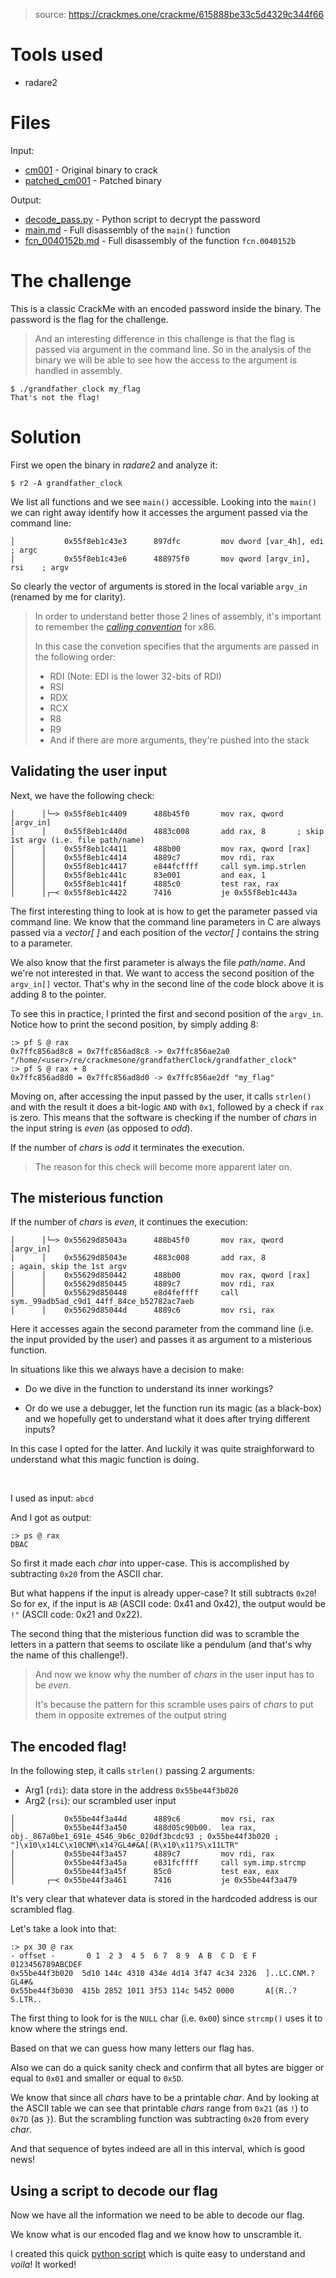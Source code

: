 > source: https://crackmes.one/crackme/615888be33c5d4329c344f66

# Tools used

- radare2

# Files

Input:
- [cm001](cm001) - Original binary to crack
- [patched_cm001](patched_cm001) - Patched binary

Output:
- [decode_pass.py](decode_pass.py) - Python script to decrypt the password
- [main.md](main.md) - Full disassembly of the `main()` function
- [fcn_0040152b.md](fcn_0040152b.md) - Full disassembly of the function `fcn.0040152b`

# The challenge

This is a classic CrackMe with an encoded password inside the binary. The password is the flag for the challenge.

> And an interesting difference in this challenge is that the flag is passed via argument in the command line.
So in the analysis of the binary we will be able to see how the access to the argument is handled in assembly.

```
$ ./grandfather_clock my_flag
That's not the flag!
```

# Solution

First we open the binary in _radare2_ and analyze it:

```
$ r2 -A grandfather_clock
```

We list all functions and we see `main()` accessible. Looking into the `main()` we can right away identify how it accesses the argument passed via the command line:

```assembly
│           0x55f8eb1c43e3      897dfc         mov dword [var_4h], edi    ; argc
│           0x55f8eb1c43e6      488975f0       mov qword [argv_in], rsi    ; argv
```

So clearly the vector of arguments is stored in the local variable `argv_in` (renamed by me for clarity).

> In order to understand better those 2 lines of assembly, it's important to remember the [_calling convention_](https://en.wikipedia.org/wiki/X86_calling_conventions) for x86.
>
> In this case the convetion specifies that the arguments are passed in the following order:
> - RDI (Note: EDI is the lower 32-bits of RDI)
> - RSI
> - RDX
> - RCX
> - R8
> - R9
> - And if there are more arguments, they're pushed into the stack

## Validating the user input

Next, we have the following check:

```assembly
│      │└─> 0x55f8eb1c4409      488b45f0       mov rax, qword [argv_in]
│      │    0x55f8eb1c440d      4883c008       add rax, 8       ; skip 1st argv (i.e. file path/name) 
│      │    0x55f8eb1c4411      488b00         mov rax, qword [rax]
│      │    0x55f8eb1c4414      4889c7         mov rdi, rax
│      │    0x55f8eb1c4417      e844fcffff     call sym.imp.strlen
│      │    0x55f8eb1c441c      83e001         and eax, 1
│      │    0x55f8eb1c441f      4885c0         test rax, rax
│      │┌─< 0x55f8eb1c4422      7416           je 0x55f8eb1c443a
```

The first interesting thing to look at is how to get the parameter passed via command line.
We know that the command line parameters in C are always passed via a _vector[ ]_ and each position of the _vector[ ]_ contains the string to a parameter.

We also know that the first parameter is always the file _path/name_. And we're not interested in that.
We want to access the second position of the `argv_in[]` vector. That's why in the second line of the code block above it is adding 8 to the pointer.

To see this in practice, I printed the first and second position of the `argv_in`. Notice how to print the second position, by simply adding 8:

```
:> pf S @ rax
0x7ffc856ad8c8 = 0x7ffc856ad8c8 -> 0x7ffc856ae2a0 "/home/<user>/re/crackmesone/grandfatherClock/grandfather_clock"
:> pf S @ rax + 8
0x7ffc856ad8d0 = 0x7ffc856ad8d0 -> 0x7ffc856ae2df "my_flag"
```

Moving on, after accessing the input passed by the user, it calls `strlen()` and with the result it does a bit-logic `AND` with `0x1`, followed by a check if `rax` is zero.
This means that the software is checking if the number of _chars_ in the input string is _even_ (as opposed to _odd_).

If the number of _chars_ is _odd_ it terminates the execution.

> The reason for this check will become more apparent later on.

## The misterious function

If the number of _chars_ is _even_, it continues the execution:

```assembly
│      │└─> 0x55629d85043a      488b45f0       mov rax, qword [argv_in]
│      │    0x55629d85043e      4883c008       add rax, 8              ; again, skip the 1st argv
│      │    0x55629d850442      488b00         mov rax, qword [rax]
│      │    0x55629d850445      4889c7         mov rdi, rax
│      │    0x55629d850448      e8d4feffff     call sym._99adb5ad_c9d1_44ff_84ce_b52782ac7aeb
│      │    0x55629d85044d      4889c6         mov rsi, rax
```

Here it accesses again the second parameter from the command line (i.e. the input provided by the user) and passes it as argument to a misterious function.

In situations like this we always have a decision to make:

- Do we dive in the function to understand its inner workings?

- Or do we use a debugger, let the function run its magic (as a black-box) and we hopefully get to understand what it does after trying different inputs?

In this case I opted for the latter. And luckily it was quite straighforward to understand what this magic function is doing.

<br/>

I used as input: `abcd`

And I got as output:

```
:> ps @ rax
DBAC
```

So first it made each _char_ into upper-case. This is accomplished by subtracting `0x20` from the ASCII char.

But what happens if the input is already upper-case? It still subtracts `0x20`! So for ex, if the input is `AB` (ASCII code: 0x41 and 0x42), the output would be `!"` (ASCII code: 0x21 and 0x22).

The second thing that the misterious function did was to scramble the letters in a pattern that seems to oscilate like a pendulum (and that's why the name of this challenge!).

> And now we know why the number of _chars_ in the user input has to be _even_.
>
> It's because the pattern for this scramble uses pairs of _chars_ to put them in opposite extremes of the output string

## The encoded flag!

In the following step, it calls `strlen()` passing 2 arguments:

- Arg1 (`rdi`): data store in the address `0x55be44f3b020`
- Arg2 (`rsi`): our scrambled user input


```assembly
│           0x55be44f3a44d      4889c6         mov rsi, rax                                                                                                                                                                                      
│           0x55be44f3a450      488d05c90b00.  lea rax, obj._867a0be1_691e_4546_9b6c_020df3bcdc93 ; 0x55be44f3b020 ; "]\x10\x14LC\x10CNM\x14?GL4#&A[(R\x10\x11?S\x11LTR"                                                                         
│           0x55be44f3a457      4889c7         mov rdi, rax
│           0x55be44f3a45a      e831fcffff     call sym.imp.strcmp
│           0x55be44f3a45f      85c0           test eax, eax
│       ┌─< 0x55be44f3a461      7416           je 0x55be44f3a479
```

It's very clear that whatever data is stored in the hardcoded address is our scrambled flag.

Let's take a look into that:

```
:> px 30 @ rax
- offset -       0 1  2 3  4 5  6 7  8 9  A B  C D  E F  0123456789ABCDEF
0x55be44f3b020  5d10 144c 4310 434e 4d14 3f47 4c34 2326  ]..LC.CNM.?GL4#&
0x55be44f3b030  415b 2852 1011 3f53 114c 5452 0000       A[(R..?S.LTR..
```

The first thing to look for is the `NULL` char (i.e. `0x00`) since `strcmp()` uses it to know where the strings end.

Based on that we can guess how many letters our flag has.

Also we can do a quick sanity check and confirm that all bytes are bigger or equal to `0x01` and smaller or equal to `0x5D`.

We know that since all _chars_ have to be a printable _char_. And by looking at the ASCII table we can see that printable _chars_ range from `0x21` (as `!`) to `0x7D` (as `}`). But the scrambling function was subtracting `0x20` from every _char_.

And that sequence of bytes indeed are all in this interval, which is good news!

## Using a script to decode our flag

Now we have all the information we need to be able to decode our flag.

We know what is our encoded flag and we know how to unscramble it.

I created this quick [python script](./decode_pass.py) which is quite easy to understand and _voila_! It worked!
